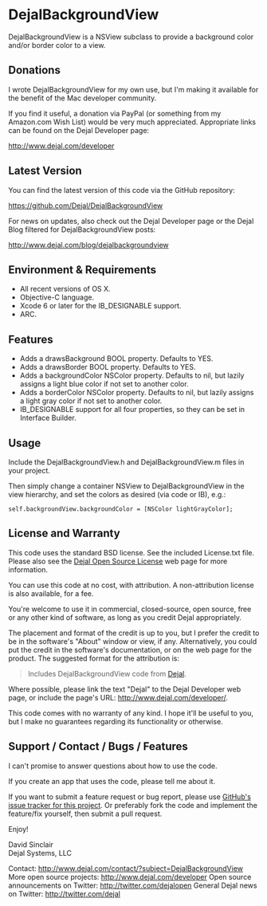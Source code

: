 DejalBackgroundView
===================

DejalBackgroundView is a NSView subclass to provide a background color and/or border color to a view.


Donations
---------

I wrote DejalBackgroundView for my own use, but I'm making it available for the benefit of the Mac developer community.

If you find it useful, a donation via PayPal (or something from my Amazon.com Wish List) would be very much appreciated. Appropriate links can be found on the Dejal Developer page:

<http://www.dejal.com/developer>


Latest Version
--------------

You can find the latest version of this code via the GitHub repository:

<https://github.com/Dejal/DejalBackgroundView>

For news on updates, also check out the Dejal Developer page or the Dejal Blog filtered for DejalBackgroundView posts:

<http://www.dejal.com/blog/dejalbackgroundview>


Environment & Requirements
------------

- All recent versions of OS X.
- Objective-C language.
- Xcode 6 or later for the IB_DESIGNABLE support.
- ARC.


Features
--------

- Adds a drawsBackground BOOL property.  Defaults to YES.
- Adds a drawsBorder BOOL property.  Defaults to YES.
- Adds a backgroundColor NSColor property.  Defaults to nil, but lazily assigns a light blue color if not set to another color.
- Adds a borderColor NSColor property.  Defaults to nil, but lazily assigns a light gray color if not set to another color.
- IB_DESIGNABLE support for all four properties, so they can be set in Interface Builder.

Usage
-----

Include the DejalBackgroundView.h and DejalBackgroundView.m files in your project.

Then simply change a container NSView to DejalBackgroundView in the view hierarchy, and set the colors as desired (via code or IB), e.g.:

	self.backgroundView.backgroundColor = [NSColor lightGrayColor];


License and Warranty
--------------------

This code uses the standard BSD license.  See the included License.txt file.  Please also see the [Dejal Open Source License](http://www.dejal.com/developer/license/) web page for more information.

You can use this code at no cost, with attribution.  A non-attribution license is also available, for a fee.

You're welcome to use it in commercial, closed-source, open source, free or any other kind of software, as long as you credit Dejal appropriately.

The placement and format of the credit is up to you, but I prefer the credit to be in the software's "About" window or view, if any. Alternatively, you could put the credit in the software's documentation, or on the web page for the product. The suggested format for the attribution is:

> Includes DejalBackgroundView code from [Dejal](http://www.dejal.com/developer/).

Where possible, please link the text "Dejal" to the Dejal Developer web page, or include the page's URL: <http://www.dejal.com/developer/>.

This code comes with no warranty of any kind.  I hope it'll be useful to you, but I make no guarantees regarding its functionality or otherwise.


Support / Contact / Bugs / Features
-----------------------------------

I can't promise to answer questions about how to use the code.

If you create an app that uses the code, please tell me about it.

If you want to submit a feature request or bug report, please use [GitHub's issue tracker for this project](https://github.com/Dejal/DejalBackgroundView/issues).  Or preferably fork the code and implement the feature/fix yourself, then submit a pull request.

Enjoy!

David Sinclair  
Dejal Systems, LLC


Contact: <http://www.dejal.com/contact/?subject=DejalBackgroundView>
More open source projects: <http://www.dejal.com/developer>
Open source announcements on Twitter: <http://twitter.com/dejalopen>
General Dejal news on Twitter: <http://twitter.com/dejal>

